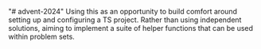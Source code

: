 "# advent-2024" 
Using this as an opportunity to build comfort around setting up and configuring a TS project.
Rather than using independent solutions, aiming to implement a suite of helper functions that can be used within problem sets.
